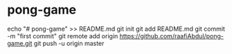 # pong-game
echo "# pong-game" >> README.md
git init
git add README.md
git commit -m "first commit"
git remote add origin https://github.com/raafiAbdul/pong-game.git
git push -u origin master
